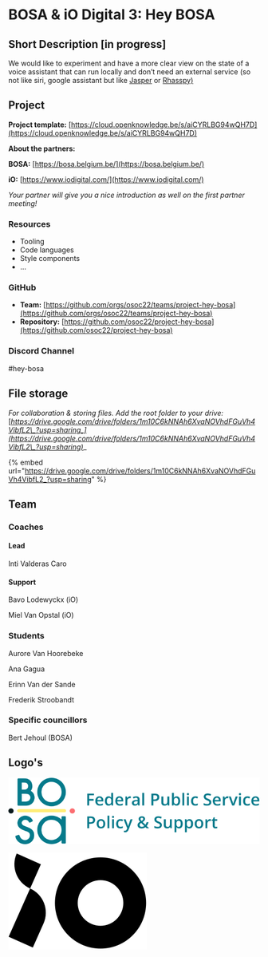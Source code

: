 # BOSA & iO Digital 3: Hey BOSA

## Short Description \[in progress]

We would like to experiment and have a more clear view on the state of a voice assistant that can run locally and don’t need an external service (so not like siri, google assistant but like [Jasper](https://jasperproject.github.io/) or [Rhasspy)](https://rhasspy.readthedocs.io/en/latest/)&#x20;

## Project

**Project template:** [https://cloud.openknowledge.be/s/aiCYRLBG94wQH7D](https://cloud.openknowledge.be/s/aiCYRLBG94wQH7D)

**About the partners:**

**BOSA:** [https://bosa.belgium.be/](https://bosa.belgium.be/)

**iO:** [https://www.iodigital.com/](https://www.iodigital.com/)

_Your partner will give you a nice introduction as well on the first partner meeting!_

### Resources

* Tooling
* Code languages
* Style components
* ...

### GitHub

* **Team:** [https://github.com/orgs/osoc22/teams/project-hey-bosa](https://github.com/orgs/osoc22/teams/project-hey-bosa)
* **Repository:** [https://github.com/osoc22/project-hey-bosa](https://github.com/osoc22/project-hey-bosa)

### **Discord Channel**

\#hey-bosa

## File storage

_For collaboration & storing files. Add the root folder to your drive:_ [_https://drive.google.com/drive/folders/1m10C6kNNAh6XvaNOVhdFGuVh4VibfL2\_?usp=sharing_](https://drive.google.com/drive/folders/1m10C6kNNAh6XvaNOVhdFGuVh4VibfL2\_?usp=sharing)__

{% embed url="https://drive.google.com/drive/folders/1m10C6kNNAh6XvaNOVhdFGuVh4VibfL2_?usp=sharing" %}

## Team

### Coaches

#### Lead

Inti Valderas Caro

#### Support

Bavo Lodewyckx (iO)

Miel Van Opstal (iO)

### Students

Aurore Van Hoorebeke

Ana Gagua

Erinn Van der Sande

Frederik Stroobandt

### Specific councillors

Bert Jehoul (BOSA)

## Logo's

![Logo BOSA SVG](<../.gitbook/assets/logo-bosa (2).svg>)

![Logo iO Digital SVG](<../.gitbook/assets/logo-iO (3).svg>)
